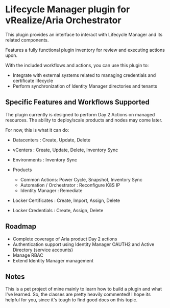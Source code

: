 # Lifecycle Manager plugin for vRealize/Aria Orchestrator
This plugin provides an interface to interact with Lifecycle Manager and its related components.

Features a fully functional plugin inventory for review and executing actions upon.

With the included workflows and actions, you can use this plugin to: 
- Integrate with external systems related to managing credentials and certificate lifecycle
- Perform synchronization of Identity Manager directories and tenants


## Specific Features and Workflows Supported
The plugin currently is designed to perform Day 2 Actions on managed resources.
The ability to deploy/scale products and nodes may come later.

For now, this is what it can do:
- Datacenters : Create, Update, Delete
- vCenters : Create, Update, Delete, Inventory Sync
- Environments : Inventory Sync
- Products
    - Common Actions: Power Cycle, Snapshot, Inventory Sync
	- Automation / Orchestrator : Reconfigure K8S IP
	- Identity Manager : Remediate
	
- Locker Certificates : Create, Import, Assign, Delete
- Locker Credentials : Create, Assign, Delete

## Roadmap
- Complete coverage of Aria product Day 2 actions
- Authentication support using Identity Manager OAUTH2 and Active Directory (service accounts)
- Manage RBAC
- Extend Identity Manager management

## Notes
This is a pet project of mine mainly to learn how to build a plugin and what I've learned.
So, the classes are pretty heavily commented! I hope its helpful for you, since it's tough to find good docs on this topic.


